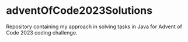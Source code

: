 # adventOfCode2023Solutions

Repository containing my approach in solving tasks in Java for Advent of Code 2023 coding challenge.
